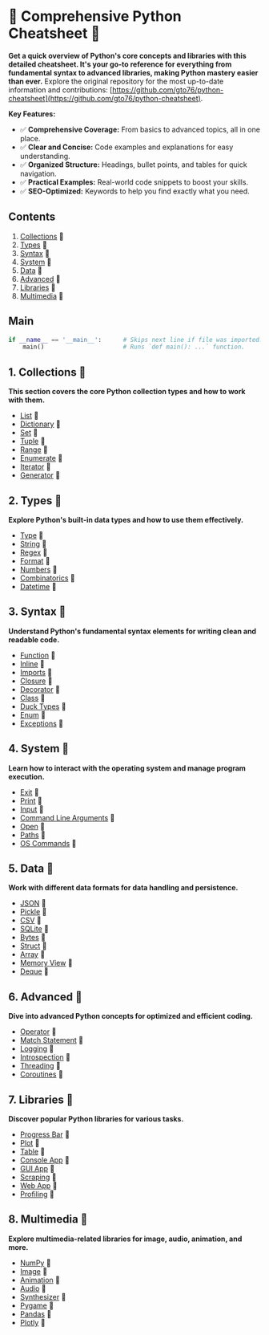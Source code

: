 # 🐍 Comprehensive Python Cheatsheet 🔗

**Get a quick overview of Python's core concepts and libraries with this detailed cheatsheet.  It's your go-to reference for everything from fundamental syntax to advanced libraries, making Python mastery easier than ever.**  Explore the original repository for the most up-to-date information and contributions: [https://github.com/gto76/python-cheatsheet](https://github.com/gto76/python-cheatsheet).

**Key Features:**

*   ✅ **Comprehensive Coverage:** From basics to advanced topics, all in one place.
*   ✅ **Clear and Concise:** Code examples and explanations for easy understanding.
*   ✅ **Organized Structure:** Headings, bullet points, and tables for quick navigation.
*   ✅ **Practical Examples:** Real-world code snippets to boost your skills.
*   ✅ **SEO-Optimized:** Keywords to help you find exactly what you need.

## Contents

1.  [Collections](#collections) 🔗
2.  [Types](#types) 🔗
3.  [Syntax](#syntax) 🔗
4.  [System](#system) 🔗
5.  [Data](#data) 🔗
6.  [Advanced](#advanced) 🔗
7.  [Libraries](#libraries) 🔗
8.  [Multimedia](#multimedia) 🔗

## Main

```python
if __name__ == '__main__':      # Skips next line if file was imported.
    main()                      # Runs `def main(): ...` function.
```

## 1. Collections 🔗

**This section covers the core Python collection types and how to work with them.**

*   [List](#list) 🔗
*   [Dictionary](#dictionary) 🔗
*   [Set](#set) 🔗
*   [Tuple](#tuple) 🔗
*   [Range](#range) 🔗
*   [Enumerate](#enumerate) 🔗
*   [Iterator](#iterator) 🔗
*   [Generator](#generator) 🔗

## 2. Types 🔗

**Explore Python's built-in data types and how to use them effectively.**

*   [Type](#type) 🔗
*   [String](#string) 🔗
*   [Regex](#regex) 🔗
*   [Format](#format) 🔗
*   [Numbers](#numbers-1) 🔗
*   [Combinatorics](#combinatorics) 🔗
*   [Datetime](#datetime) 🔗

## 3. Syntax 🔗

**Understand Python's fundamental syntax elements for writing clean and readable code.**

*   [Function](#function) 🔗
*   [Inline](#inline) 🔗
*   [Imports](#imports) 🔗
*   [Closure](#closure) 🔗
*   [Decorator](#decorator) 🔗
*   [Class](#class) 🔗
*   [Duck Types](#duck-types) 🔗
*   [Enum](#enum) 🔗
*   [Exceptions](#exceptions) 🔗

## 4. System 🔗

**Learn how to interact with the operating system and manage program execution.**

*   [Exit](#exit) 🔗
*   [Print](#print) 🔗
*   [Input](#input) 🔗
*   [Command Line Arguments](#command-line-arguments) 🔗
*   [Open](#open) 🔗
*   [Paths](#paths) 🔗
*   [OS Commands](#os-commands) 🔗

## 5. Data 🔗

**Work with different data formats for data handling and persistence.**

*   [JSON](#json) 🔗
*   [Pickle](#pickle) 🔗
*   [CSV](#csv) 🔗
*   [SQLite](#sqlite) 🔗
*   [Bytes](#bytes) 🔗
*   [Struct](#struct) 🔗
*   [Array](#array) 🔗
*   [Memory View](#memory-view) 🔗
*   [Deque](#deque) 🔗

## 6. Advanced 🔗

**Dive into advanced Python concepts for optimized and efficient coding.**

*   [Operator](#operator) 🔗
*   [Match Statement](#match-statement) 🔗
*   [Logging](#logging) 🔗
*   [Introspection](#introspection) 🔗
*   [Threading](#threading) 🔗
*   [Coroutines](#coroutines) 🔗

## 7. Libraries 🔗

**Discover popular Python libraries for various tasks.**

*   [Progress Bar](#progress-bar) 🔗
*   [Plot](#plot) 🔗
*   [Table](#table) 🔗
*   [Console App](#console-app) 🔗
*   [GUI App](#gui-app) 🔗
*   [Scraping](#scraping) 🔗
*   [Web App](#web-app) 🔗
*   [Profiling](#profiling) 🔗

## 8. Multimedia 🔗

**Explore multimedia-related libraries for image, audio, animation, and more.**

*   [NumPy](#numpy) 🔗
*   [Image](#image) 🔗
*   [Animation](#animation) 🔗
*   [Audio](#audio) 🔗
*   [Synthesizer](#synthesizer) 🔗
*   [Pygame](#pygame) 🔗
*   [Pandas](#pandas) 🔗
*   [Plotly](#plotly) 🔗